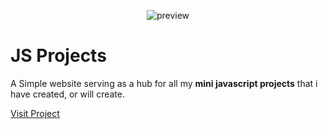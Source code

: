 <p align="center">
  <img src="https://raw.githubusercontent.com/Anas-Shakeel/js-projects/refs/heads/main/static/assets/preview.png" alt="preview"/>
</p>

# JS Projects

A Simple website serving as a hub for all my **mini javascript projects** that i have created, or will create.

[Visit Project](https://anas-shakeel.github.io/js-apps)
